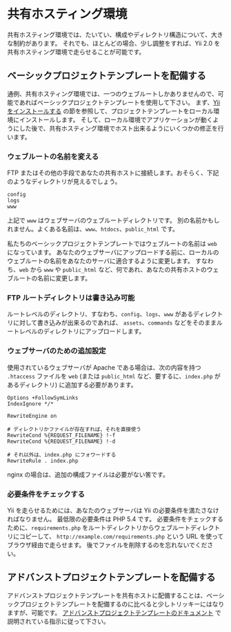 共有ホスティング環境
====================

共有ホスティング環境では、たいてい、構成やディレクトリ構造について、大きな制約があります。
それでも、ほとんどの場合、少し調整をすれば、Yii 2.0 を共有ホスティング環境で走らせることが可能です。

## ベーシックプロジェクトテンプレートを配備する

通例、共有ホスティング環境では、一つのウェブルートしかありませんので、可能であればベーシックプロジェクトテンプレートを使用して下さい。
まず、[Yii をインストールする](start-installation.md) の節を参照して、プロジェクトテンプレートをローカル環境にインストールします。
そして、ローカル環境でアプリケーションが動くようにした後で、共有ホスティング環境でホスト出来るようにいくつかの修正を行います。

### ウェブルートの名前を変える <span id="renaming-webroot"></span>

FTP またはその他の手段であなたの共有ホストに接続します。おそらく、下記のようなディレクトリが見えるでしょう。
 
```
config
logs
www
```

上記で `www` はウェブサーバのウェブルートディレクトリです。
別の名前かもしれません。よくある名前は、`www`、`htdocs`、`public_html` です。

私たちのベーシックプロジェクトテンプレートではウェブルートの名前は `web` になっています。
あなたのウェブサーバにアップロードする前に、ローカルのウェブルートの名前をあなたのサーバに適合するように変更します。
すなわち、`web` から `www` や `public_html` など、何であれ、あなたの共有ホストのウェブルートの名前に変更します。

### FTP ルートディレクトリは書き込み可能

ルートレベルのディレクトリ、すなわち、`config`、`logs`、`www` があるディレクトリに対して書き込みが出来るのであれば、
`assets`、`commands` などをそのままルートレベルのディレクトリにアップロードします。

### ウェブサーバのための追加設定 <span id="add-extras-for-webserver"></span>

使用されているウェブサーバが Apache である場合は、次の内容を持つ `.htaccess` ファイルを `web` (または `public_html` など、要するに、`index.php` があるディレクトリ) に追加する必要があります。

```
Options +FollowSymLinks
IndexIgnore */*

RewriteEngine on

# ディレクトリかファイルが存在すれば、それを直接使う
RewriteCond %{REQUEST_FILENAME} !-f
RewriteCond %{REQUEST_FILENAME} !-d

# それ以外は、index.php にフォワードする
RewriteRule . index.php
```

nginx の場合は、追加の構成ファイルは必要がない筈です。

### 必要条件をチェックする

Yii を走らせるためには、あなたのウェブサーバは Yii の必要条件を満たさなければなりません。
最低限の必要条件は PHP 5.4 です。
必要条件をチェックするために、`requirements.php` をルートディレクトリからウェブルートディレクトリにコピーして、
`http://example.com/requirements.php` という URL を使ってブラウザ経由で走らせます。
後でファイルを削除するのを忘れないでください。


## アドバンストプロジェクトテンプレートを配備する

アドバンストプロジェクトテンプレートを共有ホストに配備することは、ベーシックプロジェクトテンプレートを配備するのに比べると少しトリッキーにはなりますが、可能です。
[アドバンストプロジェクトテンプレートのドキュメント](https://github.com/yiisoft/yii2-app-advanced/blob/master/docs/guide-ja/topic-shared-hosting.md)
で説明されている指示に従って下さい。
